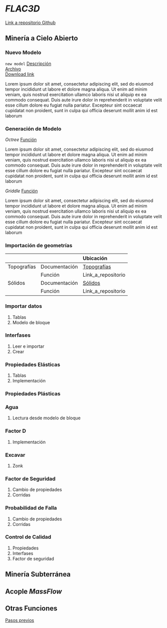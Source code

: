 # *FLAC3D* 
[Link a repositorio Github](https://github.com/ITASCAChile/FLAC3D)

## Minería a Cielo Abierto 

<!-- panels:start -->

<!-- div:title-panel -->

### Nuevo Modelo

<!-- div:left-panel -->

`new model`
[Descripción](FLAC3D/MineriaOP/00_Pasos_previos.md)  
[Archivo](FLAC3D/MineriaOP/00_Pasos_previos.md)  
<a href="FLAC3D/MineriaOP/00_Pasos_previos.md" download>Download link</a>

<!-- div:right-panel -->

Lorem ipsum dolor sit amet, consectetur adipiscing elit, sed do eiusmod tempor incididunt ut labore et dolore magna aliqua. Ut enim ad minim veniam, quis nostrud exercitation ullamco laboris nisi ut aliquip ex ea commodo consequat. Duis aute irure dolor in reprehenderit in voluptate velit esse cillum dolore eu fugiat nulla pariatur. Excepteur sint occaecat cupidatat non proident, sunt in culpa qui officia deserunt mollit anim id est laborum

<!-- div:title-panel -->

### Generación de Modelo

<!-- div:left-panel -->

*Octree*
[Función](FLAC3D/MineriaOP/01a_Octree.md)

<!-- div:right-panel -->

Lorem ipsum dolor sit amet, consectetur adipiscing elit, sed do eiusmod tempor incididunt ut labore et dolore magna aliqua. Ut enim ad minim veniam, quis nostrud exercitation ullamco laboris nisi ut aliquip ex ea commodo consequat. Duis aute irure dolor in reprehenderit in voluptate velit esse cillum dolore eu fugiat nulla pariatur. Excepteur sint occaecat cupidatat non proident, sunt in culpa qui officia deserunt mollit anim id est laborum

<!-- div:left-panel -->

*Griddle*
[Función](FLAC3D/MineriaOP/01b_Griddle.md)

<!-- div:right-panel -->

Lorem ipsum dolor sit amet, consectetur adipiscing elit, sed do eiusmod tempor incididunt ut labore et dolore magna aliqua. Ut enim ad minim veniam, quis nostrud exercitation ullamco laboris nisi ut aliquip ex ea commodo consequat. Duis aute irure dolor in reprehenderit in voluptate velit esse cillum dolore eu fugiat nulla pariatur. Excepteur sint occaecat cupidatat non proident, sunt in culpa qui officia deserunt mollit anim id est laborum

<!-- panels:end -->




### Importación de geometrías
|             |               | Ubicación                                    |
|:------------|:--------------|:---------------------------------------------|
| Topografías | Documentación | [Topografías](FLAC3D/MineriaOP/02a_Topos.md) |
|             | Función       | Link_a_repositorio                           |
| Sólidos     | Documentación | [Sólidos](FLAC3D/MineriaOP/02b_Solidos.md)   |
|             | Función       | Link_a_repositorio                           |   

### Importar datos
1. Tablas
2. Modelo de bloque
### Interfases
1. Leer e importar
2. Crear
### Propiedades Elásticas
1. Tablas
2. Implementación
### Propiedades Plásticas
### Agua
1. Lectura desde modelo de bloque
### Factor D
1. Implementación
### Excavar
1. Zonk
### Factor de Seguridad
1. Cambio de propiedades
2. Corridas
### Probabilidad de Falla
1. Cambio de propiedades 
2. Corridas
### Control de Calidad
1. Propiedades
2. Interfases
3. Factor de seguridad


## Minería Subterránea
## Acople *MassFlow*

## Otras Funciones
[Pasos previos](http://urban-barnacle-rrw97qy.pages.github.io/#/FLAC3D/MineriaOP/00_Pasos_previos) 
